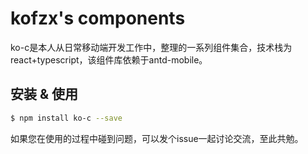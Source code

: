 # kofzx's components

ko-c是本人从日常移动端开发工作中，整理的一系列组件集合，技术栈为react+typescript，该组件库依赖于antd-mobile。

## 安装 & 使用

```bash
$ npm install ko-c --save
```

如果您在使用的过程中碰到问题，可以发个issue一起讨论交流，至此共勉。